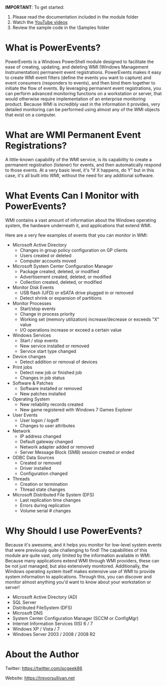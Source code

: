 **IMPORTANT**: To get started:

1. Please read the documentation included in the module folder
2. Watch the [YouTube videos](https://www.youtube.com/playlist?list=PLDbRgZ0OOEpVsGfj4SMGG6quUK9BRPuTF)
3. Review the sample code in the \Samples folder

# What is PowerEvents?

PowerEvents is a Windows PowerShell module designed to facilitate the ease of creating, updating, and deleting WMI (Windows Management Instrumentation) permanent event registrations. PowerEvents makes it easy to create WMI event filters (define the events you want to capture) and event consumers (responders to events), and then bind them together to initiate the flow of events. By leveraging permanent event registrations, you can perform advanced monitoring functions on a workstation or server, that would otherwise require implementation of an enterprise monitoring product. Because WMI is incredibly vast in the information it provides, very detailed monitoring can be performed using almost any of the WMI objects that exist on a computer.

# What are WMI Permanent Event Registrations?

A little-known capability of the WMI service, is its capability to create a permanent registration (listener) for events, and then automatically respond to those events. At a very basic level, it's "if X happens, do Y" but in this case, it's all built into WMI, without the need for any additional software.

# What Events Can I Monitor with PowerEvents?

WMI contains a vast amount of information about the Windows operating system, the hardware underneath it, and applications that extend WMI.

Here are a very few examples of events that you can monitor in WMI:

- Microsoft Active Directory
  - Changes in group policy configuration on GP clients
  - Users created or deleted
  - Computer accounts moved
- Microsoft System Center Configuration Manager
  - Package created, deleted, or modified
  - Advertisement created, deleted, or modified
  - Collection created, deleted, or modified
- Monitor Disk Events
  - USB flash (UFD) or eSATA drive plugged in or removed
  - Detect shrink or expansion of partitions
- Monitor Processes
  - Start/stop events
  - Change in process priority
  - Working set (memory utilization) increase/decrease or exceeds "X" value
  - I/O operations increase or exceed a certain value
- Windows Services
  - Start / stop events
  - New service installed or removed
  - Service start type changed
- Device changes
  - Detect addition or removal of devices
- Print jobs
  - Detect new job or finished job
  - Changes in job status
- Software & Patches
  - Software installed or removed
  - New patches installed
- Operating System
  - New reliability records created
  - New game registered with Windows 7 Games Explorer
- User Events
  - User logon / logoff
  - Changes to user attributes
- Network
  - IP address changed
  - Default gateway changed
  - Network adapter added or removed
  - Server Message Block (SMB) session created or ended
- ODBC Data Sources
  - Created or removed
  - Driver installed
  - Configuration changed
- Threads
  - Creation or termination
  - Thread state changes
- Microsoft Distributed File System (DFS)
  - Last replication time changes
  - Errors during replication
  - Volume serial # changes

# Why Should I use PowerEvents?

Because it's awesome, and it helps you monitor for low-level system events that were previously quite challenging to find! The capabilities of this module are quite vast, only limited by the information available in WMI. Because many applications extend WMI through WMI providers, these can be not just managed, but also extensively monitored. Additionally, the Windows operating system itself makes extensive use of WMI to provide system information to applications. Through this, you can discover and monitor almost anything you'd want to know about your workstation or server!

- Microsoft Active Directory (AD)
- SQL Server
- Distributed FileSystem (DFS)
- Microsoft DNS
- System Center Configuration Manager (SCCM or ConfigMgr)
- Internet Information Services (IIS) 6 / 7
- Windows XP / Vista / 7
- Windows Server 2003 / 2008 / 2008 R2

# About the Author

Twitter: https://twitter.com/pcgeek86

Website: https://trevorsullivan.net
